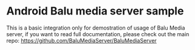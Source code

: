 # Android Balu media server sample
This is a basic integration only for demostration of usage of Balu Media server, if you want to read full documentation, please check out the main repo: https://github.com/BaluMediaServer/BaluMediaServer